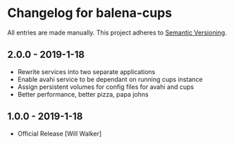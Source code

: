 # Changelog for balena-cups

All entries are made manually. This project adheres to [Semantic Versioning](http://semver.org/).

## 2.0.0 - 2019-1-18

  - Rewrite services into two separate applications
  - Enable avahi service to be dependant on running cups instance
  - Assign persistent volumes for config files for avahi and cups
  - Better performance, better pizza, papa johns


## 1.0.0 - 2019-1-18

  - Official Release [Will Walker]
